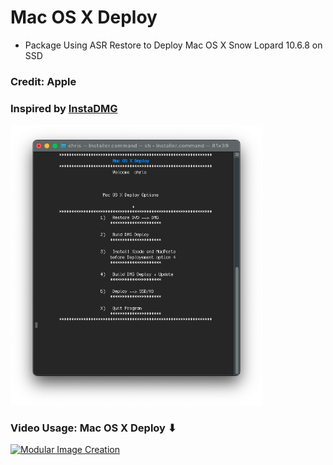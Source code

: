 # Mac OS X Deploy
- Package Using ASR Restore to Deploy Mac OS X Snow Lopard 10.6.8 on SSD 
### Credit: Apple
### Inspired by [InstaDMG](https://code.google.com/archive/p/instadmg/)

<img src="Pics/Installer.png" alt="Github Project" style="width:80%;">

### Video Usage: Mac OS X Deploy ⬇︎
[![Modular Image Creation](https://github.com/user-attachments/assets/b190ecad-c70f-4cdf-ab3a-54fe9015e78b)](https://youtu.be/ocZvKZvD4og)
